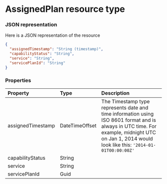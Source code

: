# AssignedPlan resource type



### JSON representation

Here is a JSON representation of the resource

```json
{
  "assignedTimestamp": "String (timestamp)",
  "capabilityStatus": "String",
  "service": "String",
  "servicePlanId": "String"
}

```
### Properties
| Property	   | Type	|Description|
|:---------------|:--------|:----------|
|assignedTimestamp|DateTimeOffset|The Timestamp type represents date and time information using ISO 8601 format and is always in UTC time. For example, midnight UTC on Jan 1, 2014 would look like this: `'2014-01-01T00:00:00Z'`|
|capabilityStatus|String||
|service|String||
|servicePlanId|Guid||

<!-- uuid: be02589d-04bf-43cd-99fd-588329368bfa
2015-10-09 17:20:40 UTC -->
